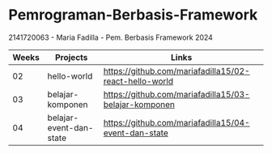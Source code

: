 # Pemrograman-Berbasis-Framework
2141720063 - Maria Fadilla - Pem. Berbasis Framework 2024

| Weeks | Projects | Links |
|--|--|--|
| 02 | hello-world | https://github.com/mariafadilla15/02-react-hello-world |
| 03 | belajar-komponen | https://github.com/mariafadilla15/03-belajar-komponen |
| 04 | belajar-event-dan-state | https://github.com/mariafadilla15/04-event-dan-state |
